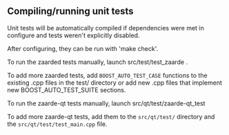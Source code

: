 Compiling/running unit tests
------------------------------------

Unit tests will be automatically compiled if dependencies were met in configure
and tests weren't explicitly disabled.

After configuring, they can be run with 'make check'.

To run the zaarded tests manually, launch src/test/test_zaarde .

To add more zaarded tests, add `BOOST_AUTO_TEST_CASE` functions to the existing
.cpp files in the test/ directory or add new .cpp files that
implement new BOOST_AUTO_TEST_SUITE sections.

To run the zaarde-qt tests manually, launch src/qt/test/zaarde-qt_test

To add more zaarde-qt tests, add them to the `src/qt/test/` directory and
the `src/qt/test/test_main.cpp` file.
